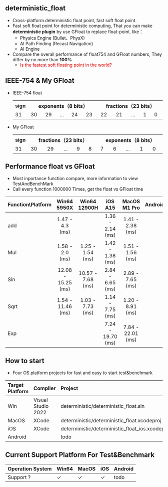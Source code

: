 ## deterministic_float
 * Cross-platform deterministic float point, fast soft float point.
 * Fast soft float point for deterministic computing, That
you can make **deterministic plugin** by use GFloat to replace float-point. like：
    * Physics Engine (Bullet、PhysX)
    * AI Path Finding (Recast Navigation)
    * AI Engine
 * Compare the overall performance of float754 and GFloat numbers, They differ by no more than **100%**
    * <font color="#dd0000">Is the fastest soft floating point in the world?</font>

## IEEE-754 & My GFloat
* IEEE-754 float
  <table  >
    <tr>
        <th align="center" >sign</th>
        <th align="center" colspan = "5" width="400">exponents（8 bits）</th>
        <th align="center" colspan = "5" width="400">fractions（23 bits）</th>
    </tr>
    <tr>
        <td >31</td>
        <td >30</td><td>29</td><td>...</td><td>24</td><td>23</td>
        <td >22</td><td>21</td><td>...</td><td>1</td><td>0</td>
    </tr>
    </table>
* My GFloat
  <table  >
    <tr>
        <th align="center" >sign</th>
        <th align="center" colspan = "5" width="400">fractions（23 bits）</th>
        <th align="center" colspan = "5" width="400">exponents（8 bits）</th>
    </tr>
    <tr>
        <td >31</td>
        <td >30</td><td>29</td><td>...</td><td>9</td><td>8</td>
        <td >7</td><td>6</td><td>...</td><td>1</td><td>0</td>
    </tr>
    </table>
## Performance float vs GFloat
 * Most inportance function compare, more information to view TestAndBenchMark 
 * Call every function 1000000 Times, get the float vs GFloat time

|Function\Platform|Win64 5950X|Win64 12900H | iOS A15 | MacOS M1 Pro | Android |
|:--|:--:|:--: |:--:|:--:|:--:|
|add|1.47 - 4.3 (ms)| | 1.36 - 2.14  (ms)|1.41 - 2.38  (ms) |
|Mul|1.58 - 2.0 (ms)| 1.25 - 1.54 (ms)| 1.42 - 1.38  (ms) |1.51 - 1.56  (ms)|
|Sin|12.08 - 15.25 (ms)|10.57 - 7.68 (ms)| 2.84 - 6.65  (ms)|2.89 - 7.65  (ms) |
|Sqrt|1.54 - 11.46 (ms)|1.03 - 7.73 (ms) |1.14 - 7.75  (ms) |1.20 - 8.91  (ms)|
|Exp| | |7.24 - 19.70  (ms)|7.84 - 22.01  (ms)|
	
	
## How to start
 * Four OS platform projects for fast and easy to start test&benchmark

|Target Platform| Compiler| Project |
|:--|:--|:--|
|Win|Visual Studio 2022| deterministic/deterministic_float.sln|
|MacOS|XCode| deterministic/deterministic_float.xcodeproj |
|iOS|XCode| deterministic/deterministic_float_ios.xcodeproj |
|Android||todo|

## Current Support Platform For Test&Benchmark 
|Operation System|Win64|MacOS| iOS| Android|
|--|--|--|--|--|
|Support ?| $\checkmark$  |$\checkmark$|$\checkmark$| todo |





